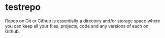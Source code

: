 # testrepo
Repos on Git or Github is essentially a directory and/or storage space where you can keep all your files, projects, code and any versions of each on Github.
